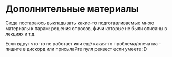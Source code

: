 # Дополнительные материалы
Сюда постараюсь выкладывать какие-то подготавливаемые мною материалы к парам: решения опросов, фичи которые не были описаны в лекциях и т.д.

Если вдруг что-то не работает или ещё какая-то проблема/опечатка - пишите в дискорд или присылайте пулл реквест если умеете :D
